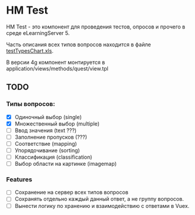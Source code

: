 # HM Test

HM Test - это компонент для проведения тестов, опросов и прочего в среде eLearningServer 5. 

Часть описания всех типов вопросов находится в файле [testTypesChart.xls](./testTypesChart.xls).

В версии 4g компонент монтируется в application/views/methods/quest/view.tpl

## TODO

### Типы вопросов:

- [x] Одиночный выбор (single)
- [x] Множественный выбор (multiple)
- [ ] Ввод значения (text ???)
- [ ] Заполнение пропусков (???)
- [ ] Соответствие (mapping)
- [ ] Упорядочивание (sorting)
- [ ] Классификация (classification)
- [ ] Выбор области на картинке (imagemap)

### Features

- [ ] Сохранение на сервер всех типов вопросов
- [ ] Сохранять отдельно каждый данный ответ, а не группу вопросов.
- [ ] Вынести логику по хранению и взаимодействию с ответами в Vuex.
